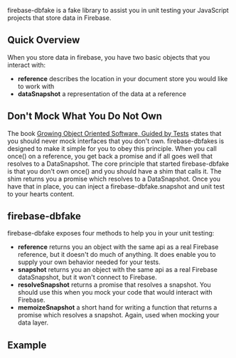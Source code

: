 firebase-dbfake is a fake library to assist you in unit testing your JavaScript projects that store data in Firebase.

## Quick Overview
When you store data in firebase, you have two basic objects that you interact with:
* **reference** describes the location in your document store you would like to work with
* **dataSnapshot** a representation of the data at a reference

## Don't Mock What You Do Not Own
The book [Growing Object Oriented Software, Guided by Tests](http://www.amazon.com/Growing-Object-Oriented-Software-Guided-Tests/dp/0321503627)
states that you should never mock interfaces that you don't own. firebase-dbfakes is designed to make it simple for
you to obey this principle.
When you call once() on a reference, you get back a promise and if all goes well that resolves to a DataSnapshot.
The core principle that started firebase-dbfake is that you don't own once() and you should have a shim that calls it.
The shim returns you a promise which resolves to a DataSnapshot. Once you have that in place, you can inject a
firebase-dbfake.snapshot and unit test to your hearts content.

## firebase-dbfake
firebase-dbfake exposes four methods to help you in your unit testing:
* **reference** returns you an object with the same api as a real Firebase reference, but it doesn't do much of anything.
It does enable you to supply your own behavior needed for your tests.
* **snapshot** returns you an object with the same api as a real Firebase dataSnapshot, but it won't connect to Firebase.
* **resolveSnapshot** returns a promise that resolves a snapshot. You should use this when you mock your code that would
interact with Firebase.
* **memoizeSnapshot** a short hand for writing a function that returns a promise which resolves a snapshot. Again, used
when mocking your data layer.


## Example